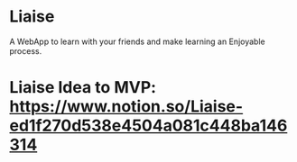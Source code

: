 # Liaise
A WebApp to learn with your friends and make learning an Enjoyable process.
# Liaise Idea to MVP: https://www.notion.so/Liaise-ed1f270d538e4504a081c448ba146314
